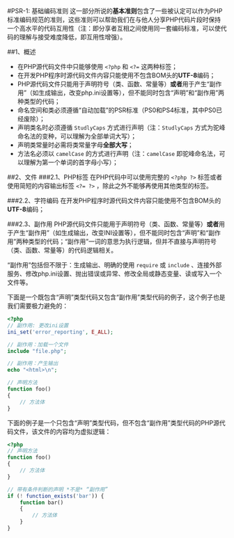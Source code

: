#PSR-1: 基础编码准则
这一部分所说的**基本准则**包含了一些被认定可以作为PHP标准编码规范的准则，这些准则可以帮助我们在与他人分享PHP代码片段时保持一个高水平的代码互用性（注：即分享者互相之间使用同一套编码标准，可以使代码的理解与接受难度降低，即互用性增强）。

##1、概述
* 在PHP源代码文件中只能够使用 `<?php` 和 `<?=` 这两种标签；
* 在开发PHP程序时源代码文件内容只能使用不包含BOM头的**UTF-8**编码；
* PHP源代码文件只能用于声明符号（类、函数、常量等）**或者**用于产生“副作用”（如生成输出，改变php.ini设置等），但不能同时包含“声明”和“副作用”两种类型的代码；
* 命名空间和类必须遵循“自动加载”的PSR标准（PS0和PS4标准，其中PS0已经废除）；
* 声明类名时必须遵循 `StudlyCaps` 方式进行声明（注：`StudlyCaps` 方式为驼峰命名法的变种，可以理解为全部单词大写）；
* 声明类常量时必需将类常量字母**全部大写**；
* 方法名必须以 `camelCase` 的方式进行声明（注：`camelCase` 即驼峰命名法，可以理解为第一个单词的首字母小写）；

##2、文件
###2.1、PHP标签
在PHP代码中可以使用完整的 `<?php ?>` 标签或者使用简短的内容输出标签 `<?= ?>` ，除此之外不能够再使用其他类型的标签。

###2.2、字符编码
在开发PHP程序时源代码文件内容只能使用不包含BOM头的**UTF-8**编码；

###2.3、副作用
PHP源代码文件只能用于声明符号（类、函数、常量等）**或者**用于产生“副作用”（如生成输出，改变INI设置等），但不能同时包含“声明”和“副作用”两种类型的代码；“副作用”一词的意思为执行逻辑，但并不直接与声明符号（类、函数、常量等）的代码逻辑相关。

“副作用”包括但不限于：生成输出、明确的使用 `require` 或 `include` 、连接外部服务、修改php.ini设置、抛出错误或异常、修改全局或静态变量、读或写入一个文件等。

下面是一个既包含“声明”类型代码又包含“副作用”类型代码的例子，这个例子也是我们需要极力避免的：

```php
<?php
// 副作用: 更改ini设置
ini_set('error_reporting', E_ALL);

// 副作用：加载一个文件
include "file.php";

// 副作用：产生输出
echo "<html>\n";

// 声明方法
function foo()
{
    // 方法体
}

```
下面的例子是一个只包含“声明”类型代码，但不包含“副作用”类型代码的PHP源代码文件，该文件的内容均为虚拟逻辑：

```php
<?php
// 声明方法
function foo()
{
    // 方法体
}

// 带有条件判断的声明 *不是* “副作用”
if (! function_exists('bar')) {
    function bar()
    {
        // 方法体
    }
}

```
